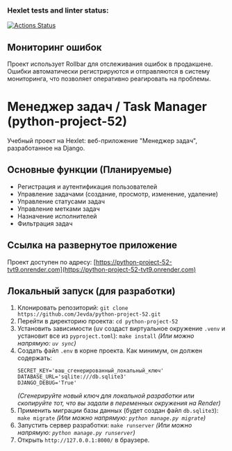 ### Hexlet tests and linter status:
[![Actions Status](https://github.com/Jevda/python-project-52/actions/workflows/hexlet-check.yml/badge.svg)](https://github.com/Jevda/python-project-52/actions)

## Мониторинг ошибок

Проект использует Rollbar для отслеживания ошибок в продакшене. Ошибки автоматически регистрируются и отправляются в систему мониторинга, что позволяет оперативно реагировать на проблемы.

# Менеджер задач / Task Manager (python-project-52)

Учебный проект на Hexlet: веб-приложение "Менеджер задач", разработанное на Django.

## Основные функции (Планируемые)
* Регистрация и аутентификация пользователей
* Управление задачами (создание, просмотр, изменение, удаление)
* Управление статусами задач
* Управление метками задач
* Назначение исполнителей
* Фильтрация задач

## Ссылка на развернутое приложение

Проект доступен по адресу: [https://python-project-52-tvt9.onrender.com](https://python-project-52-tvt9.onrender.com)

## Локальный запуск (для разработки)

1.  Клонировать репозиторий:
    `git clone https://github.com/Jevda/python-project-52.git`
2.  Перейти в директорию проекта:
    `cd python-project-52`
3.  Установить зависимости (uv создаст виртуальное окружение `.venv` и установит все из `pyproject.toml`):
    `make install`
    *(Или можно напрямую: `uv sync`)*
4.  Создать файл `.env` в корне проекта. Как минимум, он должен содержать:
    ```dotenv
    SECRET_KEY='ваш_сгенерированный_локальный_ключ'
    DATABASE_URL='sqlite:///db.sqlite3'
    DJANGO_DEBUG='True'
    ```
    *(Сгенерируйте новый ключ для локальной разработки или скопируйте тот, что вы задали в переменных окружения на Render)*
5.  Применить миграции базы данных (будет создан файл `db.sqlite3`):
    `make migrate`
    *(Или можно напрямую: `python manage.py migrate`)*
6.  Запустить сервер разработки:
    `make runserver`
    *(Или можно напрямую: `python manage.py runserver`)*
7.  Открыть `http://127.0.0.1:8000/` в браузере.